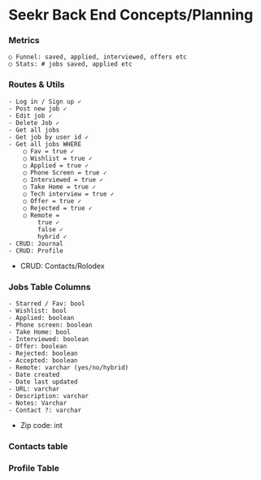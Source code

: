 # Seekr Back End Concepts/Planning

### Metrics

    ○ Funnel: saved, applied, interviewed, offers etc
    ○ Stats: # jobs saved, applied etc

### Routes & Utils

    - Log in / Sign up ✓
    - Post new job ✓
    - Edit job ✓
    - Delete Job ✓
    - Get all jobs
    - Get job by user id ✓
    - Get all jobs WHERE
        ○ Fav = true ✓
        ○ Wishlist = true ✓
        ○ Applied = true ✓
        ○ Phone Screen = true ✓
    	○ Interviewed = true ✓
    	○ Take Home = true ✓
    	○ Tech interview = true ✓
    	○ Offer = true ✓
    	○ Rejected = true ✓
    	○ Remote =
            true ✓
            false ✓
            hybrid ✓
    - CRUD: Journal
    - CRUD: Profile

- CRUD: Contacts/Rolodex

### Jobs Table Columns

    - Starred / Fav: bool
    - Wishlist: bool
    - Applied: boolean
    - Phone screen: boolean
    - Take Home: bool
    - Interviewed: boolean
    - Offer: boolean
    - Rejected: boolean
    - Accepted: boolean
    - Remote: varchar (yes/no/hybrid)
    - Date created
    - Date last updated
    - URL: varchar
    - Description: varchar
    - Notes: Varchar
    - Contact ?: varchar

- Zip code: int

### Contacts table

### Profile Table
